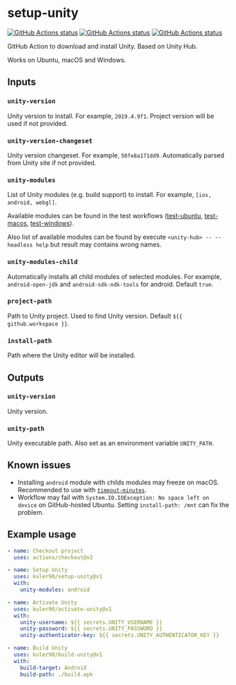 # setup-unity

<p align="left">
  <a href="https://github.com/kuler90/setup-unity/actions"><img alt="GitHub Actions status" src="https://github.com/kuler90/setup-unity/workflows/test%20ubuntu/badge.svg?branch=master"></a>
  <a href="https://github.com/kuler90/setup-unity/actions"><img alt="GitHub Actions status" src="https://github.com/kuler90/setup-unity/workflows/test%20macos/badge.svg?branch=master"></a>
  <a href="https://github.com/kuler90/setup-unity/actions"><img alt="GitHub Actions status" src="https://github.com/kuler90/setup-unity/workflows/test%20windows/badge.svg?branch=master"></a>
</p>

GitHub Action to download and install Unity. Based on Unity Hub.

Works on Ubuntu, macOS and Windows.

## Inputs

### `unity-version`

Unity version to install. For example, `2019.4.9f1`. Project version will be used if not provided.

### `unity-version-changeset`

Unity version changeset. For example, `50fe8a171dd9`. Automatically parsed from Unity site if not provided.

### `unity-modules`

List of Unity modules (e.g. build support) to install. For example, `[ios, android, webgl]`.

Available modules can be found in the test workflows ([test-ubuntu](https://github.com/kuler90/setup-unity/blob/master/.github/workflows/test-ubuntu.yml), [test-macos](https://github.com/kuler90/setup-unity/blob/master/.github/workflows/test-macos.yml), [test-windows](https://github.com/kuler90/setup-unity/blob/master/.github/workflows/test-windows.yml)). 

Also list of available modules can be found by execute `<unity-hub> -- --headless help` but result may contains wrong names.

### `unity-modules-child`

Automatically installs all child modules of selected modules. For example, `android-open-jdk` and `android-sdk-ndk-tools` for android. Default `true`.

### `project-path`

Path to Unity project. Used to find Unity version. Default `${{ github.workspace }}`.

### `install-path`

Path where the Unity editor will be installed.

## Outputs

### `unity-version`

Unity version.

### `unity-path`

Unity executable path. Also set as an environment variable `UNITY_PATH`.

## Known issues

 - Installing `android` module with childs modules may freeze on macOS. Recommended to use with [`timeout-minutes`](https://docs.github.com/en/free-pro-team@latest/actions/reference/workflow-syntax-for-github-actions#jobsjob_idstepstimeout-minutes).
 - Workflow may fail with `System.IO.IOException: No space left on device` on GitHub-hosted Ubuntu. Setting `install-path: /mnt` can fix the problem.

## Example usage

```yaml
- name: Checkout project
  uses: actions/checkout@v2

- name: Setup Unity
  uses: kuler90/setup-unity@v1
  with:
    unity-modules: android

- name: Activate Unity
  uses: kuler90/activate-unity@v1
  with:
    unity-username: ${{ secrets.UNITY_USERNAME }}
    unity-password: ${{ secrets.UNITY_PASSWORD }}
    unity-authenticator-key: ${{ secrets.UNITY_AUTHENTICATOR_KEY }}

- name: Build Unity
  uses: kuler90/build-unity@v1
  with:
    build-target: Android
    build-path: ./build.apk
```
